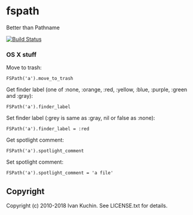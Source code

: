 # fspath

Better than Pathname

[![Build Status](https://travis-ci.org/toy/fspath-mac.png?branch=master)](https://travis-ci.org/toy/fspath-mac)

### OS X stuff

Move to trash:

    FSPath('a').move_to_trash

Get finder label (one of :none, :orange, :red, :yellow, :blue, :purple, :green and :gray):

    FSPath('a').finder_label

Set finder label (:grey is same as :gray, nil or false as :none):

    FSPath('a').finder_label = :red

Get spotlight comment:

    FSPath('a').spotlight_comment

Set spotlight comment:

    FSPath('a').spotlight_comment = 'a file'

## Copyright

Copyright (c) 2010-2018 Ivan Kuchin. See LICENSE.txt for details.
